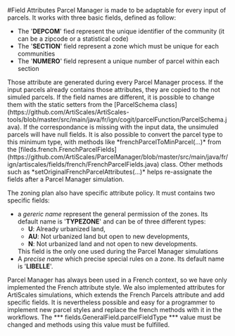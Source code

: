 #Field Attributes
Parcel Manager is made to be adaptable for every input of parcels. 
It works with three basic fields, defined as follow:
<ul>
    <li>The '<b>DEPCOM</b>' fied represent the unique identifier of the community (it can be a zipcode or a statistical code)</li>
    <li>The '<b>SECTION</b>' field represent a zone which must be unique for each communities</li>
    <li>The '<b>NUMERO</b>' field represent a unique number of parcel within each section</li>
</ul>
Those attribute are generated during every Parcel Manager process.
If the input parcels already contains those attributes, they are copied to the not simuled parcels. If the field names are different, it is possible to change them with the static setters from the [ParcelSchema class](https://github.com/ArtiScales/ArtiScales-tools/blob/master/src/main/java/fr/ign/cogit/parcelFunction/ParcelSchema.java).
If the correspondance is missing with the input data, the unsimuled parcels will have null fields. 
It is also possible to convert the parcel type to this minimum type, with methods like *frenchParcelToMinParcel(...)* from the [fileds.french.FrenchParcelFields](https://github.com/ArtiScales/ParcelManager/blob/master/src/main/java/fr/ign/artiscales/fields/french/FrenchParcelFields.java) class.
Other methods such as *setOriginalFrenchParcelAttributes(...)* helps re-assignate the fields after a Parcel Manager simulation.

The zoning plan also have specific attribute policy. It must contains two specific fields:

<ul>
    <li>a <i>gereric name</i> represent the general permission of the zones. Its default name is '<b>TYPEZONE</b>' and can be of three different types:
<ul>
    <li> <b>U</b>: Already urbanized land,</li>
    <li> <b>AU</b>: Not urbanized land but open to new developments,</li>
    <li> <b>N</b>: Not urbanized land and not open to new developments.</li>
</ul>
This field is the only one used during the Parcel Manager simulations</li>
    <li>A <i>precise name</i> which precise special rules on a zone. Its default name is '<b>LIBELLE</b>'.</li>
</ul>

Parcel Manager has always been used in a French context, so we have only implemented the French attribute style. We also implemented attributes for ArtiScales simulations, which extends the French Parcels attribute and add specific fields. 
It is nevertheless possible and easy for a programmer to implement new parcel styles and replace the french methods with it in the workflows.
The *** fields.GeneralField.parcelFieldType *** value must be changed and methods using this value must be fulfilled. 